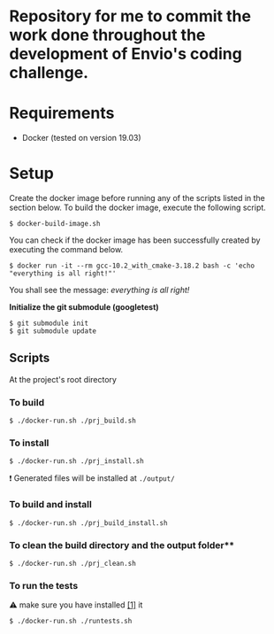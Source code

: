 # Repository for me to commit the work done throughout the development of Envio's coding challenge.

# Requirements
* Docker (tested on version 19.03)

# Setup
Create the docker image before running any of the scripts listed in the section below.
To build the docker image, execute the following script.
```shell
$ docker-build-image.sh
```

You can check if the docker image has been successfully created by executing the command below.

```shell
$ docker run -it --rm gcc-10.2_with_cmake-3.18.2 bash -c 'echo "everything is all right!"'
```

You shall see the message: _everything is all right!_

**Initialize the git submodule (googletest)**
```shell
$ git submodule init
$ git submodule update
```

## Scripts

At the project's root directory

### To build
```shell
$ ./docker-run.sh ./prj_build.sh
```
### To install
```shell
$ ./docker-run.sh ./prj_install.sh
```
:exclamation: Generated files will be installed at `./output/`
### To build and install
```shell
$ ./docker-run.sh ./prj_build_install.sh
```
### To clean the build directory and the output folder**
```shell
$ ./docker-run.sh ./prj_clean.sh
```

### To run the tests
:warning: make sure you have installed [[1]](#To-build-and-install) it
```shell
$ ./docker-run.sh ./runtests.sh
```
